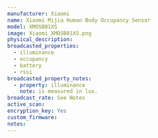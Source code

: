```yaml
---
manufacturer: Xiaomi
name: Xiaomi Mijia Human Body Occupancy Sensor
model: XMOSB01XS
image: Xiaomi_XMOSB01XS.png
physical_description:
broadcasted_properties:
  - illuminance
  - occupancy
  - battery
  - rssi
broadcasted_property_notes:
  - property: illuminance
    note: is measured in lux.
broadcast_rate: See Notes
active_scan:
encryption_key: Yes
custom_firmware:
notes: 
---
```

